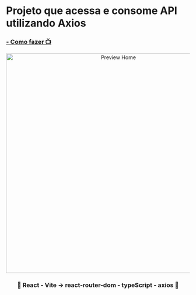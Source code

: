 <h1>Projeto que acessa e consome API utilizando Axios</h1>
<h3><a href="https://www.youtube.com/watch?v=NbhoeLj6lBs" target="_blank"> - Como fazer 📺</a></h3>
<div align='center'>
    <img width='600' src="https://github.com/carlos09v/react-axios/blob/main/app_react-axios/src/assets/preview.jpg?raw=true" alt="Preview Home">
    <h3>💜 React - Vite -> react-router-dom - typeScript - axios 💜</h3>
</div>